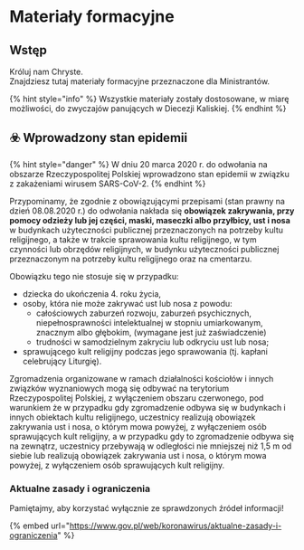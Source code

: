 # Materiały formacyjne

## Wstęp

Króluj nam Chryste.  
Znajdziesz tutaj materiały formacyjne przeznaczone dla Ministrantów.

{% hint style="info" %}
Wszystkie materiały zostały dostosowane, w miarę możliwości, do zwyczajów panujących w Diecezji Kaliskiej.
{% endhint %}

## ☣️ Wprowadzony stan epidemii

{% hint style="danger" %}
W dniu 20 marca 2020 r. do odwołania na obszarze Rzeczypospolitej Polskiej wprowadzono  stan epidemii w związku z zakażeniami wirusem SARS-CoV-2.
{% endhint %}

Przypominamy, że zgodnie z obowiązującymi przepisami \(stan prawny na dzień 08.08.2020 r.\) do odwołania nakłada się **obowiązek zakrywania, przy pomocy odzieży lub jej części, maski, maseczki albo przyłbicy, ust i nosa** w budynkach użyteczności publicznej przeznaczonych na potrzeby kultu religijnego, a także w trakcie sprawowania kultu religijnego, w tym czynności lub obrzędów religijnych, w budynku użyteczności publicznej przeznaczonym na potrzeby kultu religijnego oraz na cmentarzu.

Obowiązku tego nie stosuje się w przypadku:

* dziecka do ukończenia 4. roku życia, 
* osoby, która nie może zakrywać ust lub nosa z powodu:
  * całościowych zaburzeń rozwoju, zaburzeń psychicznych, niepełnosprawności intelektualnej w stopniu umiarkowanym, znacznym albo głębokim, \(wymagane jest już zaświadczenie\)
  * trudności w samodzielnym zakryciu lub odkryciu ust lub nosa;
* sprawującego kult religijny podczas jego sprawowania \(tj. kapłani celebrujący Liturgię\).

Zgromadzenia organizowane w ramach działalności kościołów i innych związków wyznaniowych mogą się odbywać na terytorium Rzeczypospolitej Polskiej, z wyłączeniem obszaru czerwonego, pod warunkiem że w przypadku gdy zgromadzenie odbywa się w budynkach i innych obiektach kultu religijnego, uczestnicy realizują obowiązek zakrywania ust i nosa, o którym mowa powyżej, z wyłączeniem osób sprawujących kult religijny, a w przypadku gdy to zgromadzenie odbywa się na zewnątrz, uczestnicy przebywają w odległości nie mniejszej niż 1,5 m od siebie lub realizują obowiązek zakrywania ust i nosa, o którym mowa powyżej, z wyłączeniem osób sprawujących kult religijny.

### Aktualne zasady i ograniczenia

 Pamiętajmy, aby korzystać wyłącznie ze sprawdzonych źródeł informacji!

{% embed url="https://www.gov.pl/web/koronawirus/aktualne-zasady-i-ograniczenia" %}

